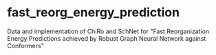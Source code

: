 # fast_reorg_energy_prediction
Data and implementation of ChiRo and SchNet for "Fast Reorganization Energy Predictions achieved by Robust Graph Neural Network against Conformers"
